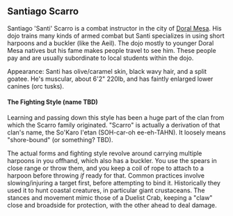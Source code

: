 ## Santiago Scarro

Santiago 'Santi' Scarro is a combat instructor in the city of [Doral Mesa](../Places/DoralMesa.md). His dojo trains many kinds of armed combat but Santi specializes in using short harpoons and a buckler (like the Aeil). The dojo mostly to younger Doral Mesa natives but his fame makes people travel to see him. These people pay and are usually subordinate to local students within the dojo.

Appearance: Santi has olive/caramel skin, black wavy hair, and a split goatee. He's muscular, about 6'2" 220lb, and has faintly enlarged lower canines (orc tusks). 

#### The Fighting Style (name TBD)
  Learning and passing down this style has been a huge part of the clan from which the Scarro family originated. "Scarro" is actually a derivation of that clan's name, the So'Karo I'etan (SOH-car-oh ee-eh-TAHN). It loosely means "shore-bound" (or something? TBD).

  The actual forms and fighting style revolve around carrying multiple harpoons in you offhand, which also has a buckler. You use the spears in close range or throw them, and you keep a coil of rope to attach to a harpoon before throwing _if_ ready for that. Common practices involve slowing/injuring a target first, before attempting to bind it. Historically they used it to hunt coastal creatures, in particular giant crustaceans. The stances and movement mimic those of a Duelist Crab, keeping a "claw" close and broadside for protection, with the other ahead to deal damage.